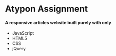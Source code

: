 # Atypon Assignment

#### A responsive articles website built purely with only
* JavaScript
* HTML5
* CSS
* jQuery

